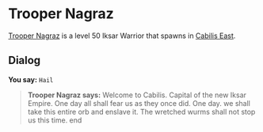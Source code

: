 # Trooper Nagraz



[Trooper Nagraz](/npc/106063) is a level 50 Iksar Warrior that spawns in [Cabilis East](/zone/106).



## Dialog

**You say:** `Hail`



>**Trooper Nagraz says:** Welcome to Cabilis.  Capital of the new Iksar Empire.  One day all shall fear us as they once did.  One day. we shall take this entire orb and enslave it.  The wretched wurms shall not stop us this time.
end





